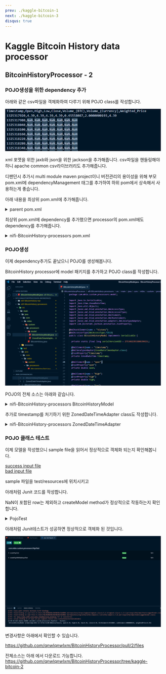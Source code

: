 ```yaml
---
prev: ./kaggle-bitcoin-1
next: ./kaggle-bitcoin-3
disqus: true
---
```


# Kaggle Bitcoin History data processor

## BitcoinHistoryProcessor - 2

### POJO생성을 위한 dependency 추가

아래와 같은 csv파일을 객체화하여 다루기 위해 POJO class를 작성합니다.

![kaggle-bitcoin-data](../images/kaggle-bitcoin-data.png)

xml 포맷을 위한 jaxb와 json을 위한 jackson을 추가해줍니다.
csv파일을 핸들링해야하니 apache common csv라이브러리도 추가해줍니다.

디팬던시 추가시 multi module maven project이니 버전관리의 용이성을 위해 부모 pom.xml에 dependencyManagement 태그를 추가하여 하위 pom에서 상속해서 사용하는게 좋습니다.

아래 내용을 최상위 pom.xml에 추가해줍니다.

<details ><summary>parent pom.xml</summary>
<p>

```xml
    <properties>
		<commons.csv.version>1.6</commons.csv.version>
		<jaxb.version>2.3.0.1</jaxb.version>
		<jackson.version>2.9.8</jackson.version>
	</properties>

    <dependencyManagement>
        <dependencies>
            <dependency>
				<groupId>org.apache.commons</groupId>
				<artifactId>commons-csv</artifactId>
				<version>${commons.csv.version}</version>
            </dependency>
            <dependency>
				<groupId>org.glassfish.jaxb</groupId>
				<artifactId>jaxb-runtime</artifactId>
				<version>${jaxb.version}</version>
			</dependency>
			<dependency>
				<groupId>org.glassfish.jaxb</groupId>
				<artifactId>jaxb-core</artifactId>
				<version>${jaxb.version}</version>
			</dependency>
			<dependency>
				<groupId>com.fasterxml.jackson.core</groupId>
				<artifactId>jackson-databind</artifactId>
				<version>${jackson.version}</version>
			</dependency>
			<dependency>
				<groupId>com.fasterxml.jackson.core</groupId>
				<artifactId>jackson-core</artifactId>
				<version>${jackson.version}</version>
			</dependency>
			<dependency>
				<groupId>com.fasterxml.jackson.core</groupId>
				<artifactId>jackson-annotations</artifactId>
				<version>${jackson.version}</version>
			</dependency>
			<dependency>
				<groupId>com.fasterxml.jackson.datatype</groupId>
				<artifactId>jackson-datatype-jsr310</artifactId>
				<version>${jackson.version}</version>
			</dependency>
        </dependencies>
    </dependencyManagement>
```

</p>
</details>
  
  
최상위 pom.xml에 dependency를 추가했으면 processor의 pom.xml에도 dependency를 추가해줍니다.

<details ><summary>nifi-BitcoinHistory-processors pom.xml</summary>
<p>

```xml
        <dependency>
			<groupId>org.apache.commons</groupId>
			<artifactId>commons-csv</artifactId>
		</dependency>
		<dependency>
			<groupId>org.glassfish.jaxb</groupId>
			<artifactId>jaxb-runtime</artifactId>
		</dependency>
		<dependency>
			<groupId>org.glassfish.jaxb</groupId>
			<artifactId>jaxb-core</artifactId>
		</dependency>
		<dependency>
			<groupId>com.fasterxml.jackson.core</groupId>
			<artifactId>jackson-databind</artifactId>
		</dependency>
		<dependency>
			<groupId>com.fasterxml.jackson.core</groupId>
			<artifactId>jackson-core</artifactId>
		</dependency>
		<dependency>
			<groupId>com.fasterxml.jackson.core</groupId>
			<artifactId>jackson-annotations</artifactId>
		</dependency>
		<dependency>
			<groupId>com.fasterxml.jackson.datatype</groupId>
			<artifactId>jackson-datatype-jsr310</artifactId>
		</dependency>
```

</p>
</details>
  
  
### POJO생성

이제 dependency추가도 끝났으니 POJO를 생성해봅니다.

BitcoinHistory processor에 model 패키지를 추가하고 POJO class를 작성합니다.

![BitcoinHistoryPOJO](../images/BitcoinHistoryPOJO.png)

POJO의 전체 소스는 아래와 같습니다.

<details ><summary>nifi-BitcoinHistory-processors BitcoinHistoryModel</summary>
<p>


```java

import java.io.Serializable;
import java.time.ZonedDateTime;
import java.util.Objects;
import javax.xml.bind.annotation.XmlAccessType;
import javax.xml.bind.annotation.XmlAccessorType;
import javax.xml.bind.annotation.XmlElement;
import javax.xml.bind.annotation.XmlRootElement;
import javax.xml.bind.annotation.adapters.XmlJavaTypeAdapter;
import com.fasterxml.jackson.annotation.JsonProperty;

@XmlRootElement(name = "history")
@XmlAccessorType(XmlAccessType.FIELD)
public class BitcoinHistoryModel implements Serializable {

  private static final long serialVersionUID = 2753462393384639415L;

  @XmlElement(name = "timestamp")
  @XmlJavaTypeAdapter(ZonedDateTimeAdapter.class)
  @JsonProperty("timestamp")
  private ZonedDateTime timestamp;

  @XmlElement(name = "open")
  @JsonProperty("open")
  private double open;

  @XmlElement(name = "high")
  @JsonProperty("high")
  private double high;

  @XmlElement(name = "low")
  @JsonProperty("low")
  private double low;

  @XmlElement(name = "close")
  @JsonProperty("close")
  private double close;

  @XmlElement(name = "btc-volume")
  @JsonProperty("btcVolume")
  private double btcVolume;

  @XmlElement(name = "usd-volume")
  @JsonProperty("usdVolume")
  private double usdVolume;

  @XmlElement(name = "weighted-price")
  @JsonProperty("weightedPrice")
  private double weightedPrice;

  public ZonedDateTime getTimestamp() {
    return timestamp;
  }

  public void setTimestamp(ZonedDateTime timestamp) {
    this.timestamp = timestamp;
  }

  public double getOpen() {
    return open;
  }

  public void setOpen(double open) {
    this.open = open;
  }

  public double getHigh() {
    return high;
  }

  public void setHigh(double high) {
    this.high = high;
  }

  public double getLow() {
    return low;
  }

  public void setLow(double low) {
    this.low = low;
  }

  public double getClose() {
    return close;
  }

  public void setClose(double close) {
    this.close = close;
  }

  public double getBtcVolume() {
    return btcVolume;
  }

  public void setBtcVolume(double btcVolume) {
    this.btcVolume = btcVolume;
  }

  public double getUsdVolume() {
    return usdVolume;
  }

  public void setUsdVolume(double usdVolume) {
    this.usdVolume = usdVolume;
  }

  public double getWeightedPrice() {
    return weightedPrice;
  }

  public void setWeightedPrice(double weightedPrice) {
    this.weightedPrice = weightedPrice;
  }

  @Override
  public int hashCode() {
    return Objects.hash(btcVolume, close, high, low, open, timestamp, usdVolume, weightedPrice);
  }

  @Override
  public boolean equals(Object obj) {
    if (this == obj)
      return true;
    if (obj == null)
      return false;
    if (getClass() != obj.getClass())
      return false;
      BitcoinHistoryModel other = (BitcoinHistoryModel) obj;
    return Double.doubleToLongBits(btcVolume) == Double.doubleToLongBits(other.btcVolume)
        && Double.doubleToLongBits(close) == Double.doubleToLongBits(other.close)
        && Double.doubleToLongBits(high) == Double.doubleToLongBits(other.high)
        && Double.doubleToLongBits(low) == Double.doubleToLongBits(other.low)
        && Double.doubleToLongBits(open) == Double.doubleToLongBits(other.open)
        && Objects.equals(timestamp, other.timestamp)
        && Double.doubleToLongBits(usdVolume) == Double.doubleToLongBits(other.usdVolume)
        && Double.doubleToLongBits(weightedPrice) == Double.doubleToLongBits(other.weightedPrice);
  }

  @Override
  public String toString() {
    return "BitcoinHistoryModel [timestamp=" + timestamp + ", open=" + open + ", high=" + high + ", low="
        + low + ", close=" + close + ", btcVolume=" + btcVolume + ", usdVolume=" + usdVolume
        + ", weightedPrice=" + weightedPrice + "]";
  }

```

</p>
</details>
  
  
추가로 timestamp를 처기하기 위한 ZonedDateTimeAdapter class도 작성합니다.


<details ><summary>nifi-BitcoinHistory-processors ZonedDateTimeAdapter</summary>
<p>

```java
import java.time.ZonedDateTime;
import javax.xml.bind.annotation.adapters.XmlAdapter;

public class ZonedDateTimeAdapter extends XmlAdapter<String, ZonedDateTime> {

  @Override
  public ZonedDateTime unmarshal(String value) throws Exception {
    return ZonedDateTime.parse(value);
  }

  @Override
  public String marshal(ZonedDateTime value) throws Exception {
    if (value != null) {
      return value.toString();
    } else {
      return null;
    }
  }

```

</p>
</details>
  

### POJO 클래스 테스트

이제 모델을 작성했으니 sample file을 읽어서 정상적으로 객체화 되는지 확인해봅니다.

[success input file](https://github.com/qnwlqnwlxm/BitcoinHistoryProcessor/blob/kaggle-bitcoin-2/nifi-BitcoinHistory-processors/src/test/resources/test.csv)  
[bad input file](https://github.com/qnwlqnwlxm/BitcoinHistoryProcessor/blob/kaggle-bitcoin-2/nifi-BitcoinHistory-processors/src/test/resources/bad.csv)

sample 파일을 test/resources에 위치시키고

아래처럼 Junit 코드를 작성합니다.

NaN이 포함된 row는 제외하고 
createModel method가 정상적으로 작동하는지 확인합니다.


<details><summary>PojoTest</summary>
<p>

```java

import java.io.BufferedReader;
import java.io.InputStream;
import java.io.InputStreamReader;
import java.time.Instant;
import java.time.ZoneId;
import java.time.ZonedDateTime;

import com.mbio.custom.processors.model.BitcoinHistoryModel;

import org.apache.commons.csv.CSVFormat;
import org.apache.commons.csv.CSVRecord;
import org.junit.Test;
import org.slf4j.Logger;
import org.slf4j.LoggerFactory;

public class PojoTest {

    Logger logger = LoggerFactory.getLogger(PojoTest.class);

    private static final String TEST_FILE = "test.csv";
    private static final String BAD_TEST_FILE = "bad.csv";

    @Test
    public void createPojoTest() throws Exception {
        try (InputStream in = ClassLoader.getSystemResourceAsStream(TEST_FILE);
                final BufferedReader reader = new BufferedReader(new InputStreamReader(in));) {
            final Iterable<CSVRecord> records = CSVFormat.RFC4180.withFirstRecordAsHeader().parse(reader);
            for (final CSVRecord record : records) {
                if (isValid(record)) {
                    final BitcoinHistoryModel history = createModel(record);
                    logger.debug("history : \n {}", new Object[] {history});
                }   
            }
        } catch (Exception e) {
            logger.debug("Error Processing input", e);
        }
    }

    @Test(expected = NumberFormatException.class)
    public void createPojoWithBadInputTest() throws Exception {
        try (InputStream in = ClassLoader.getSystemResourceAsStream(BAD_TEST_FILE);
                final BufferedReader reader = new BufferedReader(new InputStreamReader(in));) {
            final Iterable<CSVRecord> records = CSVFormat.RFC4180.withFirstRecordAsHeader().parse(reader);
            for (final CSVRecord record : records) {
                if (isValid(record)) {
                    final BitcoinHistoryModel history = createModel(record);
                    logger.debug("history : \n {}", new Object[] {history});
                } 
            }
        }
    }

    private BitcoinHistoryModel createModel(final CSVRecord record) {
        final BitcoinHistoryModel history = new BitcoinHistoryModel();

        final long unixTimestamp = Long.parseLong(record.get("Timestamp"));
        final Instant instant = Instant.ofEpochSecond(unixTimestamp);
        final ZonedDateTime timestamp = ZonedDateTime.ofInstant(instant, ZoneId.systemDefault());

        final double open = Double.parseDouble(record.get("Open"));
        final double high = Double.parseDouble(record.get("High"));
        final double low = Double.parseDouble(record.get("Low"));
        final double close = Double.parseDouble(record.get("Close"));
        final double btcVolume = Double.parseDouble(record.get("Volume_(BTC)"));
        final double usdVolume = Double.parseDouble(record.get("Volume_(Currency)"));
        final double weightedPrice = Double.parseDouble(record.get("Weighted_Price"));

        history.setTimestamp(timestamp);
        history.setOpen(open);
        history.setHigh(high);
        history.setLow(low);
        history.setClose(close);
        history.setBtcVolume(btcVolume);
        history.setUsdVolume(usdVolume);
        history.setWeightedPrice(weightedPrice);

        return history;
    }

    private boolean isValid(final CSVRecord record) {
        return !record.toString().contains("NaN");
    }

}

```

</p>
</details>
  

아래처럼 Junit테스트가 성공하면 정상적으로 객체화 된 것입니다.

![PojoTest](../images/PojoTest.png)

  
변경사항은 아래에서 확인할 수 있습니다.

https://github.com/qnwlqnwlxm/BitcoinHistoryProcessor/pull/2/files


전체소스는 아래 에서 다운로드 가능합니다.
https://github.com/qnwlqnwlxm/BitcoinHistoryProcessor/tree/kaggle-bitcoin-2